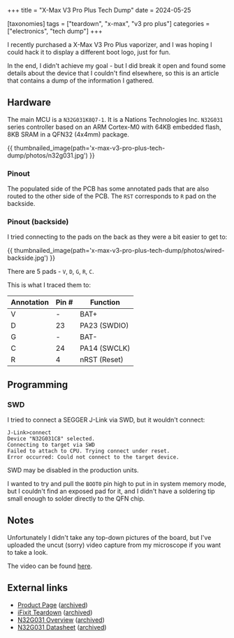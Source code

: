 +++
title = "X-Max V3 Pro Plus Tech Dump"
date = 2024-05-25

[taxonomies]
tags = ["teardown", "x-max", "v3 pro plus"]
categories = ["electronics", "tech dump"]
+++

I recently purchased a X-Max V3 Pro Plus vaporizer, and I was hoping I could
hack it to display a different boot logo, just for fun.

In the end, I didn't achieve my goal - but I did break it open and found some
details about the device that I couldn't find elsewhere, so this is an article
that contains a dump of the information I gathered.

<!-- more -->

## Hardware

The main MCU is a `N32G031K8Q7-1`. It is a Nations Technologies Inc. `N32G031`
series controller based on an ARM Cortex-M0 with 64KB embedded flash, 8KB SRAM
in a QFN32 (4x4mm) package.

{{ thumbnailed_image(path='x-max-v3-pro-plus-tech-dump/photos/n32g031.jpg') }}


### Pinout

The populated side of the PCB has some annotated pads that are also routed to
the other side of the PCB. The `RST` corresponds to `R` pad on the backside.

### Pinout (backside)

I tried connecting to the pads on the back as they were a bit easier to get to:

{{
    thumbnailed_image(path='x-max-v3-pro-plus-tech-dump/photos/wired-backside.jpg')
    }}

There are 5 pads - `V`, `D`, `G`, `R`, `C`.

This is what I traced them to:

| Annotation | Pin # | Function     |
| ---------- | ----- | ------------ |
| V          | -     | BAT+         |
| D          | 23    | PA23 (SWDIO) |
| G          | -     | BAT-         |
| C          | 24    | PA14 (SWCLK) |
| R          | 4     | nRST (Reset) |


## Programming

### SWD

I tried to connect a SEGGER J-Link via SWD, but it wouldn't connect:

```
J-Link>connect
Device "N32G031C8" selected.
Connecting to target via SWD
Failed to attach to CPU. Trying connect under reset.
Error occurred: Could not connect to the target device.
```

SWD may be disabled in the production units.

I wanted to try and pull the `BOOT0` pin high to put in in system memory mode,
but I couldn't find an exposed pad for it, and I didn't have a soldering tip
small enough to solder directly to the QFN chip.

## Notes

Unfortunately I didn't take any top-down pictures of the board, but I've
uploaded the uncut (sorry) video capture from my microscope if you want to take
a look.

The video can be found
[here](https://pub.rwx.im/~mk/v/x-max-v3-pro-plus-uncut-microscope-footage.m4v).

## External links

* [Product Page](https://vaporshop.pl/en/5074-2554-x-max-v3-pro-plus-420vape-vaporizer-for-herbs.html) ([archived](https://web.archive.org/web/20240525064434/https://vaporshop.pl/en/5074-2554-x-max-v3-pro-plus-420vape-vaporizer-for-herbs.html))
* [iFixit Teardown](https://www.ifixit.com/Guide/XMAX+V3+Pro+Disassembly/157413) ([archived](https://web.archive.org/web/20240525064807/https://www.ifixit.com/Guide/XMAX+V3+Pro+Disassembly/157413))
* [N32G031 Overview](https://www.nationstech.com/en/N32G031SIC/) ([archived](https://web.archive.org/web/20240225155901/https://www.nationstech.com/en/N32G031SIC/))
* [N32G031
  Datasheet](https://www.nationstech.com/uploadfile/file/20220907/1662539811646982.pdf) ([archived](https://web.archive.org/web/20240511014357/https://www.nationstech.com/uploadfile/file/20220907/1662539811646982.pdf))
